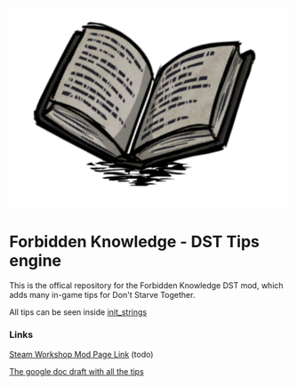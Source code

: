 ![Forbidden logo](images/logo.png)

# Forbidden Knowledge - DST Tips engine

This is the offical repository for the Forbidden Knowledge DST mod, which adds many in-game tips for Don't Starve Together.

All tips can be seen inside [init_strings](init/init_strings.lua)

### Links
[Steam Workshop Mod Page Link]( todo ) (todo)

[The google doc draft with all the tips](https://docs.google.com/document/d/1n8-PIm9kNBJLHbB4B-MR-_u4xn3xU1U2UWcFJTm27ik/edit?usp=sharing)



